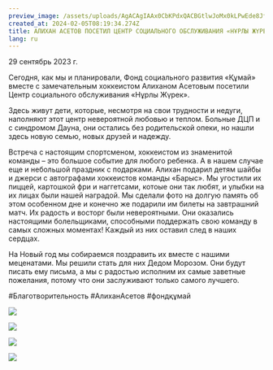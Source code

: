 ```yaml
---
preview_image: /assets/uploads/AgACAgIAAx0CbKPdxQACBGtlwJoMx0kLPwEde8JfWnpJ3hslHQACj-IxG-qZCEptCMIO-b6AyQEAAwIAA3gAAzQE
created_at: 2024-02-05T08:19:34.274Z
title: АЛИХАН АСЕТОВ ПОСЕТИЛ ЦЕНТР СОЦИАЛЬНОГО ОБСЛУЖИВАНИЯ «НҰРЛЫ ЖҮРЕК»
lang: ru
---
```


29 сентябрь 2023 г.

Сегодня, как мы и планировали, Фонд социального развития «Құмай» вместе с замечательным хоккеистом Алиханом Асетовым посетили Центр социального обслуживания «Нұрлы Жүрек».

Здесь живут дети, которые, несмотря на свои трудности и недуги, наполняют этот центр невероятной любовью и теплом. Больные ДЦП и с синдромом Дауна, они остались без родительской опеки, но нашли здесь новую семью, новых друзей и надежду.

Встреча с настоящим спортсменом, хоккеистом из знаменитой команды – это большое событие для любого ребенка. А в нашем случае еще и небольшой праздник с подарками. Алихан подарил детям шайбы и джерси с автографами хоккеистов команды «Барыс». Мы угостили их пиццей, картошкой фри и наггетсами, котоые они так любят, и улыбки на их лицах были нашей наградой. Мы сделали фото на долгую память об этом особенном дне и конечно же подарили им билеты на завтрашний матч. Их радость и восторг были невероятными. Они оказались настоящими болельщиками, способными поддержать свою команду в самых сложных моментах! Каждый из них оставил след в наших сердцах.

На Новый год мы собираемся поздравить их вместе с нашими меценатами. Мы решили стать для них Дедом Морозом. Они будут писать ему письма, а мы с радостью исполним их самые заветные пожелания, потому что они заслуживают только самого лучшего.

#Благотворительность #АлиханАсетов #фондқұмай

![](/assets/uploads/AgACAgIAAx0CbKPdxQACBGplwJoMsEpxWGkr35gueQJlbJyA-QACjOIxG-qZCEr0QIEvKp6o9wEAAwIAA3gAAzQE)

![](/assets/uploads/AgACAgIAAx0CbKPdxQACBGxlwJoMQne067znVPbgq_9qfN2QzwACkOIxG-qZCEo38vDCEz7_6QEAAwIAA3gAAzQE)

![](/assets/uploads/AgACAgIAAx0CbKPdxQACBG1lwJoMF6tAS2BtAAFQjMvrDFH8SLMAAo7iMRvqmQhKuHzx0ZBUGG4BAAMCAAN4AAM0BA)

![](/assets/uploads/AgACAgIAAx0CbKPdxQACBG5lwJoM-_c2IVPFFdnNKD0mf7uQJgACjeIxG-qZCEpnEK_P9RZxDgEAAwIAA3gAAzQE)

